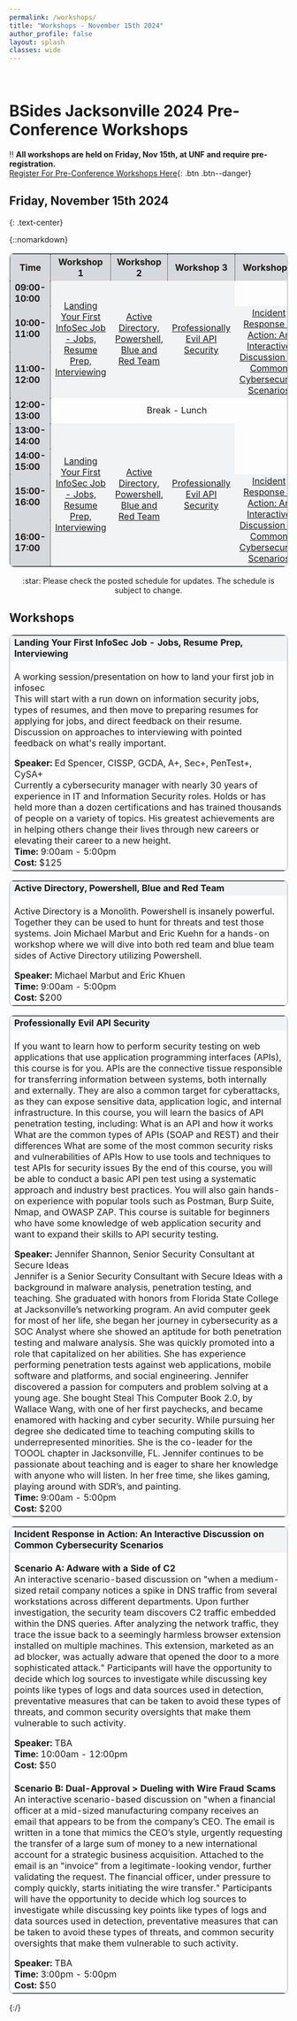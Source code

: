 ```yaml
---
permalink: /workshops/
title: "Workshops - November 15th 2024"
author_profile: false
layout: splash
classes: wide
---
```


&nbsp;<br>

# BSides Jacksonville 2024 Pre-Conference Workshops

:bangbang: **All workshops are held on Friday, Nov 15th, at UNF and require pre-registration.**<br>
[Register For Pre-Conference Workshops Here](https://www.eventbrite.com/e/bsides-jax-workshops-2024-tickets-1026240361547){: .btn .btn--danger}
<!--//lewta/
:bangbang: All Workshops are at The University of North Florida, University Center, located at: [12000 Alumni Drive, Jacksonville, FL 32224](https://www.unf.edu/universitycenter/directions.html)<br>
:star: The schedule is also available via [HackerTracker](https://hackertracker.app/) on your mobile device.
//-->

## Friday, November 15th 2024
{: .text-center}

{::nomarkdown}
<table style="border-style:solid; border-color:#ABB2B9; border-width:thin; border-radius: 8px;">
    <tr>
        <th style='background-color:#D5D8DC; text-align:center; vertical-align:middle border-right-style:dotted; border-left-style:dotted; border-width:thin;'>Time</th>
        <th style='background-color:#D5D8DC; text-align:center; vertical-align:middle; border-right-style:dotted; border-left-style:dotted; border-width:thin;'>Workshop 1</th>
        <th style='background-color:#D5D8DC; text-align:center; vertical-align:middle'>Workshop 2</th>
        <th style='background-color:#D5D8DC; text-align:center; vertical-align:middle; border-right-style:dotted; border-left-style:dotted; border-width:thin;'>Workshop 3</th>
        <th style='background-color:#D5D8DC; text-align:center; vertical-align:middle'>Workshop 4</th>
    </tr>
    <tr>
        <td style='background-color:#D5D8DC; font-weight:700; border-right-style:dotted; border-left-style:dotted; border-width:thin;'>09:00-10:00</td>
        <td rowspan="3" style='background-color:#F2F3F4; text-align:center; vertical-align:middle'><a href="#W1">Landing Your First InfoSec Job - Jobs, Resume Prep, Interviewing</a></td>
        <td rowspan="3" style='background-color:#F2F3F4; text-align:center; vertical-align:middle'><a href="#W2">Active Directory, Powershell, Blue and Red Team</a></td>
        <td rowspan="3" style='background-color:#F2F3F4; text-align:center; vertical-align:middle'><a href="#W3">Professionally Evil API Security</a></td>
        <td style='text-align:center; vertical-align:middle'>&nbsp;</td>
    </tr>
    <tr>
        <td style='background-color:#D5D8DC; font-weight:700; border-right-style:dotted; border-left-style:dotted; border-width:thin;'>10:00-11:00</td>
        <td rowspan="2" style='background-color:#F2F3F4; text-align:center; vertical-align:middle'><a href="#W4a">Incident Response in Action: An Interactive Discussion on Common Cybersecurity Scenarios</a></td>
    </tr>
    <tr>
        <td style='background-color:#D5D8DC; font-weight:700; border-right-style:dotted; border-left-style:dotted; border-width:thin;'>11:00-12:00</td>
    </tr>
    <tr>
        <td style='background-color:#D5D8DC; font-weight:700; border-right-style:dotted; border-left-style:dotted; border-width:thin;'>12:00-13:00</td>
        <td colspan="4" style='text-align:center; vertical-align:middle'>Break - Lunch</td>
    </tr>
    <tr>
        <td style='background-color:#D5D8DC; font-weight:700; border-right-style:dotted; border-left-style:dotted; border-width:thin;'>13:00-14:00</td>
        <td rowspan="4" style='background-color:#F2F3F4; text-align:center; vertical-align:middle'><a href="#W1">Landing Your First InfoSec Job - Jobs, Resume Prep, Interviewing</a></td>
        <td rowspan="4" style='background-color:#F2F3F4; text-align:center; vertical-align:middle'><a href="#W2">Active Directory, Powershell, Blue and Red Team</a></td>
        <td rowspan="4" style='background-color:#F2F3F4; text-align:center; vertical-align:middle'><a href="#W3">Professionally Evil API Security</a></td>
        <td style='text-align:center; vertical-align:middle'>&nbsp;</td>
    </tr>
    <tr>
        <td style='background-color:#D5D8DC; font-weight:700; border-right-style:dotted; border-left-style:dotted; border-width:thin;'>14:00-15:00</td>
        <td style='text-align:center; vertical-align:middle'>&nbsp;</td>
    </tr>
    <tr>
        <td style='background-color:#D5D8DC; font-weight:700; border-right-style:dotted; border-left-style:dotted; border-width:thin;'>15:00-16:00</td>
        <td rowspan="2" style='background-color:#F2F3F4; text-align:center; vertical-align:middle'><a href="#W4b">Incident Response in Action: An Interactive Discussion on Common Cybersecurity Scenarios</a></td>
    </tr>
    <tr>
        <td style='background-color:#D5D8DC; font-weight:700; border-right-style:dotted; border-left-style:dotted; border-width:thin;'>16:00-17:00</td>
    </tr>
    </table>
    <div style='text-align:center;'>:star: Please check the posted schedule for updates. The schedule is subject to change.</div>
    <h2>Workshops</h2>
    <table style="border-style:solid; border-color:#ABB2B9; border-width:thin; border-radius: 8px;">
        <tr>
            <td style='background-color:#F2F3F4; font-weight:700;' id='W1'>Landing Your First InfoSec Job - Jobs, Resume Prep, Interviewing</td>
        </tr>
        <tr>
            <td>
                <p>
                    A working session/presentation on how to land your first job in infosec<br>
                    This will start with a run down on information security jobs, types of resumes, and then move to preparing resumes for applying for jobs, and direct feedback on their resume. Discussion on approaches to interviewing with pointed feedback on what's really important.<br>
                </p>
                <b>Speaker:</b> Ed Spencer, CISSP, GCDA, A+, Sec+, PenTest+, CySA+<br>
                Currently a cybersecurity manager with nearly 30 years of experience in IT and Information Security roles. Holds or has held more than a dozen certifications and has trained thousands of people on a variety of topics. His greatest achievements are in helping others change their lives through new careers or elevating their career to a new height.<br>
                <b>Time:</b> 9:00am - 5:00pm<br>
                <b>Cost:</b> $125
            </td>
        </tr>
    </table>
    <table style="border-style:solid; border-color:#ABB2B9; border-width:thin; border-radius: 8px;">
        <tr>
            <td style='background-color:#F2F3F4; font-weight:700;' id='W2'>Active Directory, Powershell, Blue and Red Team</td>
        </tr>
        <tr>
            <td>
                <p>
                    Active Directory is a Monolith. Powershell is insanely powerful. Together they can be used to hunt for threats and test those systems. Join Michael Marbut and Eric Kuehn for a hands-on workshop where we will dive into both red team and blue team sides of Active Directory utilizing Powershell.<br>
                </p>
                <b>Speaker:</b> Michael Marbut and Eric Khuen<br>
                <b>Time:</b> 9:00am - 5:00pm<br>
                <b>Cost:</b> $200
            </td>
        </tr>
    </table>
    <table style="border-style:solid; border-color:#ABB2B9; border-width:thin; border-radius: 8px;">
        <tr>
            <td style='background-color:#F2F3F4; font-weight:700;' id='W3'>Professionally Evil API Security</td>
        </tr>
        <tr>
            <td>
                <p>
                    If you want to learn how to perform security testing on web applications that use application programming interfaces (APIs), this course is for you. APIs are the connective tissue responsible for transferring information between systems, both internally and externally. They are also a common target for cyberattacks, as they can expose sensitive data, application logic, and internal infrastructure. In this course, you will learn the basics of API penetration testing, including: What is an API and how it works What are the common types of APIs (SOAP and REST) and their differences What are some of the most common security risks and vulnerabilities of APIs How to use tools and techniques to test APIs for security issues By the end of this course, you will be able to conduct a basic API pen test using a systematic approach and industry best practices. You will also gain hands-on experience with popular tools such as Postman, Burp Suite, Nmap, and OWASP ZAP. This course is suitable for beginners who have some knowledge of web application security and want to expand their skills to API security testing.<br>
                </p>
                <b>Speaker:</b> Jennifer Shannon, Senior Security Consultant at Secure Ideas<br>
                Jennifer is a Senior Security Consultant with Secure Ideas with a background in malware analysis, penetration testing, and teaching. She graduated with honors from Florida State College at Jacksonville’s networking program. An avid computer geek for most of her life, she began her journey in cybersecurity as a SOC Analyst where she showed an aptitude for both penetration testing and malware analysis. She was quickly promoted into a role that capitalized on her abilities. She has experience performing penetration tests against web applications, mobile software and platforms, and social engineering. Jennifer discovered a passion for computers and problem solving at a young age. She bought Steal This Computer Book 2.0, by Wallace Wang, with one of her first paychecks, and became enamored with hacking and cyber security. While pursuing her degree she dedicated time to teaching computing skills to underrepresented minorities. She is the co-leader for the TOOOL chapter in Jacksonville, FL. Jennifer continues to be passionate about teaching and is eager to share her knowledge with anyone who will listen. In her free time, she likes gaming, playing around with SDR’s, and painting.<br>
                <b>Time:</b> 9:00am - 5:00pm<br>
                <b>Cost:</b> $200
            </td>
        </tr>
    </table>
    <table style="border-style:solid; border-color:#ABB2B9; border-width:thin; border-radius: 8px;">
        <tr>
            <td style='background-color:#F2F3F4; font-weight:700;' id='W4'>Incident Response in Action: An Interactive Discussion on Common Cybersecurity Scenarios</td>
        </tr>
        <tr>
            <td id="W4a">
                <p>
                    <b>Scenario A: Adware with a Side of C2</b> <br>
                    An interactive scenario-based discussion on "when a medium-sized retail company notices a spike in DNS traffic from several workstations across different departments. Upon further investigation, the security team discovers C2 traffic embedded within the DNS queries. After analyzing the network traffic, they trace the issue back to a seemingly harmless browser extension installed on multiple machines. This extension, marketed as an ad blocker, was actually adware that opened the door to a more sophisticated attack." Participants will have the opportunity to decide which log sources to investigate while discussing key points like types of logs and data sources used in detection, preventative measures that can be taken to avoid these types of threats, and common security oversights that make them vulnerable to such activity.<br>
                </p>
                <b>Speaker:</b> TBA<br>
                <b>Time:</b> 10:00am - 12:00pm<br>
                <b>Cost:</b> $50
            </td>
        </tr>
        <tr>
            <td id="W4b">
                <p>
                    <b>Scenario B: Dual-Approval > Dueling with Wire Fraud Scams</b><br>
                    An interactive scenario-based discussion on "when a financial officer at a mid-sized manufacturing company receives an email that appears to be from the company’s CEO. The email is written in a tone that mimics the CEO’s style, urgently requesting the transfer of a large sum of money to a new international account for a strategic business acquisition. Attached to the email is an "invoice" from a legitimate-looking vendor, further validating the request. The financial officer, under pressure to comply quickly, starts initiating the wire transfer." Participants will have the opportunity to decide which log sources to investigate while discussing key points like types of logs and data sources used in detection, preventative measures that can be taken to avoid these types of threats, and common security oversights that make them vulnerable to such activity.<br>
                </p>
                <b>Speaker:</b> TBA<br>
                <b>Time:</b> 3:00pm - 5:00pm<br>
                <b>Cost:</b> $50
            </td>
        </tr>
    </table>


{:/}